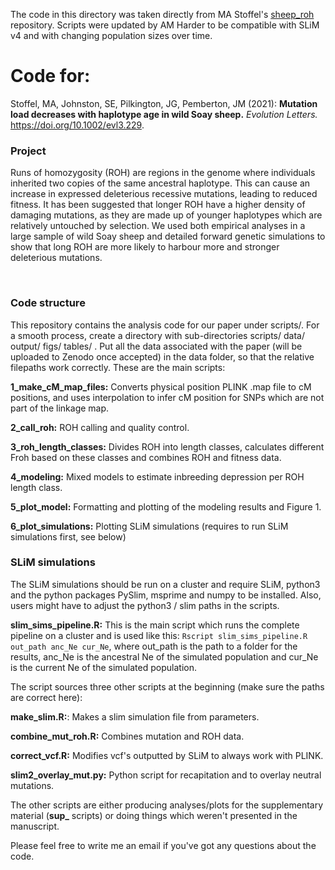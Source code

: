 The code in this directory was taken directly from MA Stoffel's [sheep_roh](https://github.com/mastoffel/sheep_roh) repository. Scripts were updated by AM Harder to be compatible with SLiM v4 and with changing population sizes over time.

# Code for:

Stoffel, MA, Johnston, SE, Pilkington, JG, Pemberton, JM (2021): **Mutation load decreases with haplotype age in wild Soay sheep.**  *Evolution Letters.* https://doi.org/10.1002/evl3.229.  

### Project
Runs of homozygosity (ROH) are regions in the genome where individuals inherited two copies of the same ancestral haplotype. This can cause an increase in expressed deleterious recessive mutations, leading to reduced fitness. It has been suggested that longer ROH have a higher density of damaging mutations, as they are made up of younger haplotypes which are relatively untouched by selection. We used both empirical analyses in a large sample of wild Soay sheep and detailed forward genetic simulations to show that long ROH are more likely to harbour more and stronger deleterious mutations.

</br>


### Code structure
This repository contains the analysis code for our paper under scripts/. For a smooth process, create a directory with sub-directories scripts/ data/ output/ figs/ tables/ . Put all the data associated with the paper (will be uploaded to Zenodo once accepted) in the data folder, so that the relative filepaths work correctly. These are the main scripts:

**1_make_cM_map_files:** Converts physical position PLINK .map file to cM positions, and uses interpolation to infer cM position for SNPs which are not part of the linkage map.

**2_call_roh:** ROH calling and quality control.

**3_roh_length_classes:** Divides ROH into length classes, calculates different Froh based on these classes and combines ROH and fitness data.

**4_modeling:** Mixed models to estimate inbreeding depression per ROH length class.

**5_plot_model:** Formatting and plotting of the modeling results and Figure 1.

**6_plot_simulations:** Plotting SLiM simulations (requires to run SLiM simulations first, see below)

### SLiM simulations
 
 The SLiM simulations should be run on a cluster and require SLiM, python3 and the python packages PySlim, msprime and numpy to be installed. Also, users might have to adjust the python3 / slim paths in the scripts.
 
 **slim_sims_pipeline.R:** This is the main script which runs the complete pipeline on a cluster and is used like this: `Rscript slim_sims_pipeline.R out_path anc_Ne cur_Ne`, where out_path is the path to a folder for the results, anc_Ne is the ancestral Ne of the simulated population and cur_Ne is the current Ne of the simulated population.
 
The script sources three other scripts at the beginning (make sure the paths are correct here):

**make_slim.R:**: Makes a slim simulation file from parameters.

**combine_mut_roh.R:** Combines mutation and ROH data.

**correct_vcf.R:** Modifies vcf's outputted by SLiM to always work with PLINK. 

**slim2_overlay_mut.py:** Python script for recapitation and to overlay neutral mutations.

The other scripts are either producing analyses/plots for the supplementary material (**sup_** scripts) or doing things which weren't presented in the manuscript.

Please feel free to write me an email if you've got any questions about the code.
